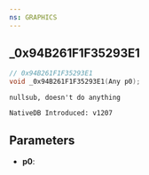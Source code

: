 ```yaml
---
ns: GRAPHICS
---
```

## _0x94B261F1F35293E1

```c
// 0x94B261F1F35293E1
void _0x94B261F1F35293E1(Any p0);
```

```
nullsub, doesn't do anything

NativeDB Introduced: v1207
```

## Parameters
* **p0**:
